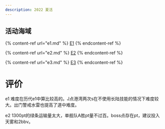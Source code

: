 ```yaml
---
description: 2022 夏活
---
```


## 活动海域

{% content-ref url="e1.md" %}
[E1](e1.md)
{% endcontent-ref %}

{% content-ref url="e2.md" %}
[E2](e2.md)
{% endcontent-ref %}

{% content-ref url="e3.md" %}
[E3](e3.md)
{% endcontent-ref %}

# 评价

e1 难度在历代e1中算比较高的。J点港湾两次s在不使用长陆技能的情况下难度较大。出门警戒水雷也提高了道中难度。

e2 1300pt的绿条运输量太大，单舰队A胜pt量不过百。boss点存在pt，建议投入天雾和2bbv。